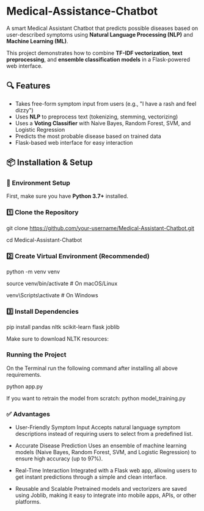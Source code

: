 # Medical-Assistance-Chatbot
A smart Medical Assistant Chatbot that predicts possible diseases based on user-described symptoms using **Natural Language Processing (NLP)** and **Machine Learning (ML)**. 

This project demonstrates how to combine **TF-IDF vectorization**, **text preprocessing**, and **ensemble classification models** in a Flask-powered web interface.
## 🔍 Features

- Takes free-form symptom input from users (e.g., "I have a rash and feel dizzy")
- Uses **NLP** to preprocess text (tokenizing, stemming, vectorizing)
- Uses a **Voting Classifier** with Naive Bayes, Random Forest, SVM, and Logistic Regression
- Predicts the most probable disease based on trained data
- Flask-based web interface for easy interaction
## 📦 Installation & Setup

### 🔧 Environment Setup

First, make sure you have **Python 3.7+** installed.

### 1️⃣ Clone the Repository
git clone https://github.com/your-username/Medical-Assistant-Chatbot.git

cd Medical-Assistant-Chatbot

### 2️⃣ Create Virtual Environment (Recommended)

python -m venv venv

source venv/bin/activate     # On macOS/Linux

venv\Scripts\activate        # On Windows

### 3️⃣ Install Dependencies
pip install pandas nltk scikit-learn flask joblib

Make sure to download NLTK resources:

### Running the Project
On the Terminal run the following command after installing all above requirements.

python app.py

If you want to retrain the model from scratch:
python model_training.py

### ✅ Advantages
- User-Friendly Symptom Input
Accepts natural language symptom descriptions instead of requiring users to select from a predefined list.

- Accurate Disease Prediction
Uses an ensemble of machine learning models (Naive Bayes, Random Forest, SVM, and Logistic Regression) to ensure high accuracy (up to 97%).

- Real-Time Interaction
Integrated with a Flask web app, allowing users to get instant predictions through a simple and clean interface.

- Reusable and Scalable
Pretrained models and vectorizers are saved using Joblib, making it easy to integrate into mobile apps, APIs, or other platforms.
 
